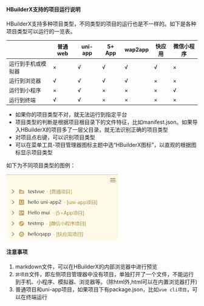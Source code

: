 #### HBuilderX支持的项目运行说明

HBuilderX支持多种项目类型，不同类型的项目的运行也是不一样的。如下是各种项目类型可以运行的一览表。

|                       | 普通web | uni-app | 5+ App| wap2app | 快应用 | 微信小程序 |
| --------------------- | ------- | ------ | ---------- | ------- | ------ | ---------- |
| 运行到手机或模拟器 | ×       | √      | √          | √       | √      | ×          |
| 运行到浏览器           | √       | √      | √          | √       | ×      | ×          |
| 运行到小程序           | ×       | √      | ×          | ×       | ×      | √          |
| 运行到终端          | √      | √      | ×          | ×       | ×      | ×          |

- 如果你的项目类型不对，就无法运行到指定平台
- 项目类型的判断是根据项目根目录下的文件特征，比如manifest.json。如果导入HBuilderX的项目多了一层父目录，就无法识别正确的项目类型
- 对项目点右键，可以识别项目类型
- 可以在菜单工具-项目管理器图标主题中选“HBuilderX图标”，以直观的根据图标显示项目类型

如下为不同项目类型的图例：

<img src="/static/snapshots/tutorial/ProjectType.png" style="zoom: 70%;" />

#### 注意事项

1. markdown文件，可以在HBuilderX的内部浏览器中进行预览
2. `非项目`文件，即左侧项目管理器中没有项目，单独打开了一个文件，不能运行到手机、小程序、模拟器、浏览器等。（除html外,html可以在内置浏览器打开)
3.  普通项目和uni-app项目，如果项目下有package.json，比如`vue cli项目`，可以在终端运行